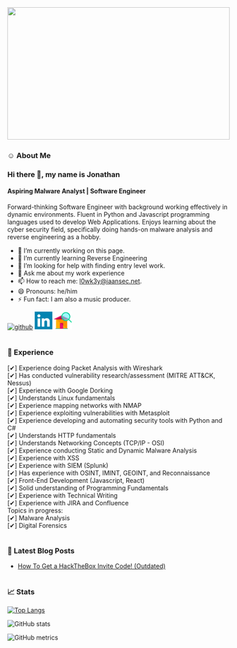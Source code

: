<img src="https://github.com/L0WK3Y-IAAN/L0WK3Y-IAAN/blob/main/ezgif.com-gif-maker.gif?raw=true" width=100% height=300>

### ☺ About Me

### Hi there 👋, my name is Jonathan
#### Aspiring Malware Analyst | Software Engineer
Forward-thinking Software Engineer with background working
effectively in dynamic environments. Fluent in Python and
Javascript programming languages used to develop Web
Applications. Enjoys learning about the cyber security field,
specifically doing hands-on malware analysis and reverse
engineering as a hobby.


- 🔭 I’m currently working on this page. 
- 🌱 I’m currently learning Reverse Engineering 
- 🤔 I’m looking for help with finding entry level work. 
- 💬 Ask me about my work experience 
- 📫 How to reach me: l0wk3y@iaansec.net. 
- 😄 Pronouns: he/him 
- ⚡ Fun fact: I am also a music producer. 

[<img src='https://cdn.jsdelivr.net/npm/simple-icons@3.0.1/icons/github.svg' alt='github' height='40'>](https://github.com/L0WK3Y-IAAN)  [<img src='https://raw.githubusercontent.com/L0WK3Y-IAAN/L0WK3Y-IAAN/f6b22f7044314265318f7378340ea4fc06f2ceca/linkedin-svgrepo-com.svg' alt='linkedin' height='40'>](https://www.linkedin.com/in/https://www.linkedin.com/in/l0wk3yiaansec//)  [<img src='https://raw.githubusercontent.com/L0WK3Y-IAAN/L0WK3Y-IAAN/839364ce0e800a3a145c8e8f367e5667779c8e26/home-svgrepo-com.svg' alt='website' height='40'>](https://iaansec.com)  

#

### 💼 Experience
[✔] Experience doing Packet Analysis with Wireshark
<br /> [✔] Has conducted vulnerability research/assessment (MITRE ATT&CK, Nessus)
<br /> [✔] Experience with Google Dorking
<br /> [✔] Understands Linux fundamentals
<br /> [✔] Experience mapping networks with NMAP
<br /> [✔] Experience exploiting vulnerabilities with Metasploit
<br /> [✔] Experience developing and automating security tools with Python and C#
<br /> [✔] Understands HTTP fundamentals
<br /> [✔] Understands Networking Concepts (TCP/IP - OSI)
<br /> [✔] Experience conducting Static and Dynamic Malware Analysis
<br /> [✔] Experience with XSS
<br /> [✔] Experience with SIEM (Splunk)
<br /> [✔] Has experience with OSINT, IMINT, GEOINT, and Reconnaissance
<br /> [✔] Front-End Development (Javascript, React)
<br /> [✔] Solid understanding of Programming Fundamentals
<br /> [✔] Experience with Technical Writing
<br /> [✔] Experience with JIRA and Confluence
<br /> Topics in progress:
<br /> [✔] Malware Analysis
<br /> [✔] Digital Forensics

#

### 📕 Latest Blog Posts
<!-- BLOG-POST-LIST:START -->
- [How To Get a HackTheBox Invite Code! (Outdated)](https://dev.to/l0wk3y/how-to-get-a-hackthebox-invite-code-outdated-14i2)
<!-- BLOG-POST-LIST:END -->

#

### 📈 Stats

[![Top Langs](https://github-readme-stats.vercel.app/api/top-langs/?username=L0WK3Y-IAAN)](https://github.com/anuraghazra/github-readme-stats)

![GitHub stats](https://github-readme-stats.vercel.app/api?username=L0WK3Y-IAAN&show_icons=true&count_private=true)  

![GitHub metrics](https://metrics.lecoq.io/L0WK3Y-IAAN)  

